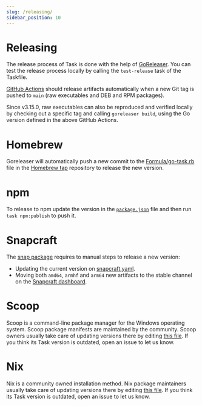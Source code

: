 ```yaml
---
slug: /releasing/
sidebar_position: 10
---
```


# Releasing

The release process of Task is done with the help of
[GoReleaser][goreleaser]. You can test the release process locally by calling
the `test-release` task of the Taskfile.

[GitHub Actions](https://github.com/go-task/task/actions) should release
artifacts automatically when a new Git tag is pushed to `main`
(raw executables and DEB and RPM packages).

Since v3.15.0, raw executables can also be reproduced and verified locally by
checking out a specific tag and calling `goreleaser build`, using the Go version
defined in the above GitHub Actions.

# Homebrew

Goreleaser will automatically push a new commit to the
[Formula/go-task.rb][gotaskrb] file in the [Homebrew tap][homebrewtap]
repository to release the new version.

# npm

To release to npm update the version in the [`package.json`][packagejson] file
and then run `task npm:publish` to push it.

# Snapcraft

The [snap package][snappackage] requires to manual steps to release a new
version:

* Updating the current version on [snapcraft.yaml][snapcraftyaml].
* Moving both `amd64`, `armhf` and `arm64` new artifacts to the stable channel on
the [Snapcraft dashboard][snapcraftdashboard].

# Scoop

Scoop is a command-line package manager for the Windows operating system.
Scoop package manifests are maintained by the community.
Scoop owners usually take care of updating versions there by editing [this file](https://github.com/ScoopInstaller/Main/blob/master/bucket/task.json).
If you think its Task version is outdated, open an issue to let us know.

# Nix

Nix is a community owned installation method. Nix package maintainers usually take care
of updating versions there by editing
[this file](https://github.com/NixOS/nixpkgs/blob/nixos-unstable/pkgs/development/tools/go-task/default.nix).
If you think its Task version is outdated, open an issue to let us know.

[goreleaser]: https://goreleaser.com/
[homebrewtap]: https://github.com/go-task/homebrew-tap
[gotaskrb]: https://github.com/go-task/homebrew-tap/blob/master/Formula/go-task.rb
[packagejson]: https://github.com/go-task/task/blob/main/package.json#L3
[snappackage]: https://github.com/go-task/snap
[snapcraftyaml]: https://github.com/go-task/snap/blob/master/snap/snapcraft.yaml#L2
[snapcraftdashboard]: https://snapcraft.io/task/releases
